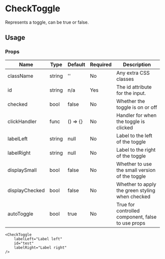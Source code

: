 # CheckToggle
Represents a toggle, can be true or false.

## Usage

### Props

| Name                  | Type          | Default       | Required | Description                                         |
| --------------------- |-------------- | ------------- | -------- |---------------------------------------------------- |
| className             | string        | ''            | No       | Any extra CSS classes                               |
| id                    | string        | n/a           | Yes      | The id attribute for the input.                     |
| checked               | bool          | false         | No       | Whether the toggle is on or off                     |
| clickHandler          | func          | () => {}      | No       | Handler for when the toggle is clicked              |
| labelLeft             | string        | null          | No       | Label to the left of the toggle                     |
| labelRight            | string        | null          | No       | Label to the right of the toggle                    |
| displaySmall          | bool          | false         | No       | Whether to use the small version of the toggle      |
| displayChecked        | bool          | false         | No       | Whether to apply the green styling when checked     |
| autoToggle            | bool          | true          | No       | True for controlled component, false to use props   |

```
<CheckToggle 
    labelLeft="Label left" 
    id="test" 
    labelRight="Label right" 
/>
```
